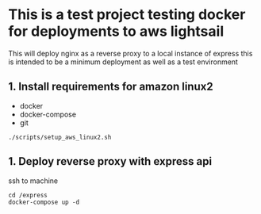 # This is a test project testing docker for deployments to aws lightsail
This will deploy nginx as a reverse proxy to a local instance of express
this is intended to be a minimum deployment as well as a test environment

## 1. Install requirements for amazon linux2
- docker
- docker-compose
- git

`./scripts/setup_aws_linux2.sh`

## 1. Deploy reverse proxy with express api
ssh to machine

```
cd /express
docker-compose up -d
```